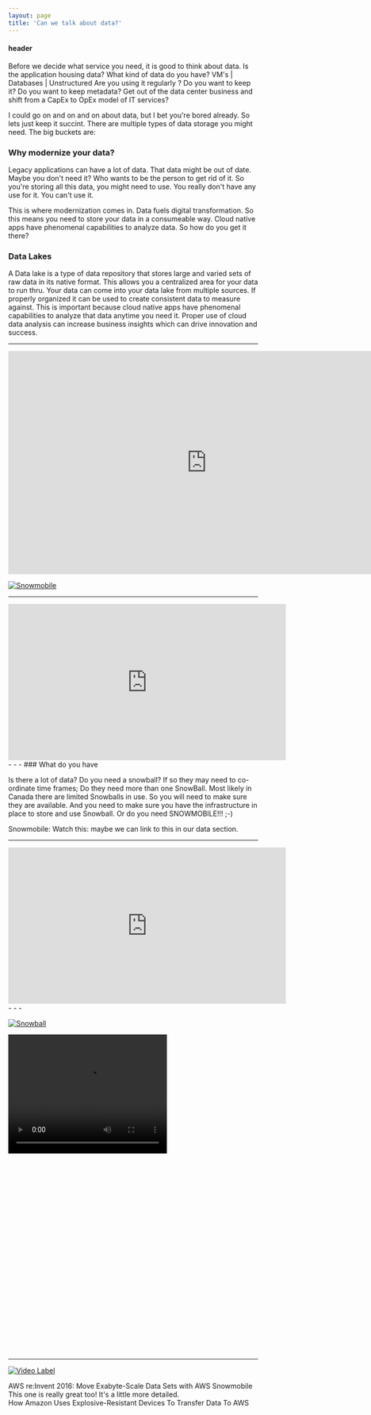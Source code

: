 ```yaml
---
layout: page
title: 'Can we talk about data?'
---
```


#### header

Before we decide what service you need, it is good to think about data. Is the application housing data? What kind of data do you have? VM's | Databases | Unstructured 
Are you using it regularly ? Do you want to keep it? Do you want to keep metadata? 
Get out of the data center business and shift from a CapEx to OpEx model of IT services? 

I could go on and on and on about data, but I bet you're bored already. So lets just keep it succint. There are multiple types of data storage you might need. The big buckets are: 

### Why modernize your data? 
Legacy applications can have a lot of data. That data might be out of date. Maybe you don't need it? Who wants to be the person to get rid of it. So you're storing all this data, you might need to use. You really don't have any use for it. You can't use it.  

This is where modernization comes in. Data fuels digital transformation. So this means you need to store your data in a consumeable way. Cloud native apps have phenomenal capabilities to analyze data. So how do you get it there?  

### Data Lakes 
A Data lake is a type of data repository that stores large and varied sets of raw data in its native format. This allows you a centralized area for your data to run thru. Your data can come into your data lake from multiple sources. If properly organized it can be used to create consistent data to measure against. This is important because cloud native apps have phenomenal capabilities to analyze that data anytime you need it. Proper use of cloud data analysis can increase business insights which can drive innovation and success.  

<hr />
<iframe width='800' height='450' src="https://www.youtube.com/embed/8vQmTZTq7nw" frameborder="0" allowfullscreen></iframe>

[![Snowmobile](http://img.youtube.com/vi/https://bl.ocks.org/HarryStevens/raw/4fba7a62b0ff302ef49768198d4c54c6//0.jpg)]( "Snowmobile")

<hr />
<iframe width="560" height="315" src="https://bl.ocks.org/HarryStevens/raw/4fba7a62b0ff302ef49768198d4c54c6/" frameborder="0" allowfullscreen></iframe>
- - -
### What do you have

Is there a lot of data? Do you need a snowball? If so they may need to co-ordinate time frames; Do they need more than one SnowBall. Most likely in Canada there are limited Snowballs in use. So you will need to make sure they are available. And you need to make sure you have the infrastructure in place to store and use Snowball. Or do you need SNOWMOBILE!!! ;-) 

Snowmobile: Watch this: maybe we can link to this in our data section.  

<hr />
<iframe width="560" height="315" src="https://www.youtube.com/watch?v=8vQmTZTq7nw" frameborder="0" allowfullscreen></iframe>
- - -

[![Snowball](https://www.youtube.com/watch?v=8vQmTZTq7nw.png)](https://www.youtube.com/watch?v=8vQmTZTq7nw "Snowball")

<video width="320" height="240" controls>
  <source src="" type="video/mp4">
</video>
<iframe style="border: 0px solid rgba(0, 0, 0, 0.1);" width="800" height="400" src="" allowfullscreen></iframe>

- - -


[![Video Label](http://img.youtube.com/vi/TheVideoID/0.jpg)](http://www.youtube.com/watch?v=8vQmTZTq7nw)

AWS re:Invent 2016: Move Exabyte-Scale Data Sets with AWS Snowmobile 
This one is really great too! It's a little more detailed.  
How Amazon Uses Explosive-Resistant Devices To Transfer Data To AWS 


